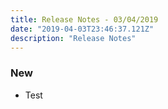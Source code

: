```yaml
---
title: Release Notes - 03/04/2019
date: "2019-04-03T23:46:37.121Z"
description: "Release Notes"
---
```


### New

- Test
